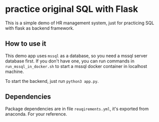 # practice original SQL with Flask
This is a simple demo of HR management system, just for practicing SQL with flask as backend framework.

## How to use it
This demo app uses `mssql` as a database, so you need a mssql server database first. 
If you don't have one, you can run commands in `run_mssql_in_docker.sh` to start a mssql docker container in localhost machine.

To start the backend, just run `python3 app.py`.

## Dependencies
Package dependencies are in file `reuqirements.yml`, it's exported from anaconda. For your reference.
